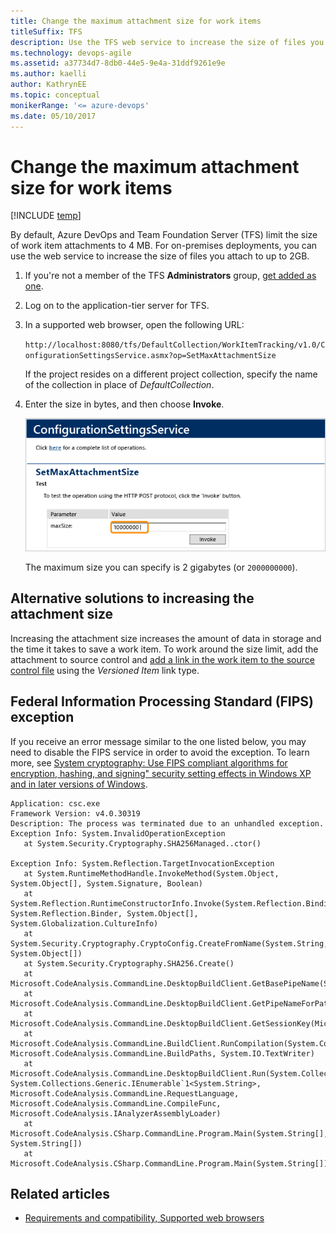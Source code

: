 ```yaml
---
title: Change the maximum attachment size for work items
titleSuffix: TFS
description: Use the TFS web service to increase the size of files you attach for Team Foundation Server 
ms.technology: devops-agile
ms.assetid: a37734d7-8db0-44e5-9e4a-31ddf9261e9e
ms.author: kaelli
author: KathrynEE
ms.topic: conceptual
monikerRange: '<= azure-devops'
ms.date: 05/10/2017  
---
```


# Change the maximum attachment size for work items

[!INCLUDE [temp](../../includes/version-header-tfs-only.md)]

By default, Azure DevOps and Team Foundation Server (TFS) limit the size of work item attachments to 4 MB. For on-premises deployments, you can use the web service to increase the size of files you attach to up to 2GB. 
  
1.  If you're not a member of the TFS **Administrators** group, [get added as one](../../organizations/security/set-project-collection-level-permissions.md).    
  
2.  Log on to the application-tier server for TFS.  
  
3.  In a supported web browser, open the following URL:  
  
     `http://localhost:8080/tfs/DefaultCollection/WorkItemTracking/v1.0/ConfigurationSettingsService.asmx?op=SetMaxAttachmentSize`  
  
     If the project resides on a different project collection, specify the name of the collection in place of *DefaultCollection*.  
  
4.  Enter the size in bytes, and then choose **Invoke**.  
  
     ![SetMaxAttachmentSize, ConfigurationSettingsService](media/alm_wit_attachsize.png "ALM_WIT_AttachSize")  
  
     The maximum size you can specify is 2 gigabytes (or `2000000000`).  

## Alternative solutions to increasing the attachment size   

Increasing the attachment size increases the amount of data in storage and the time it takes to save a work item. To work around the size limit, add the attachment to source control and [add a link in the work item to the source control file](../../boards/queries/link-work-items-support-traceability.md) using the *Versioned Item* link type.  

## Federal Information Processing Standard (FIPS) exception

If you receive an error message similar to the one listed below, you may need to disable the FIPS service in order to avoid the exception. To learn more, see [System cryptography: Use FIPS compliant algorithms for encryption, hashing, and signing" security setting effects in Windows XP and in later versions of Windows](https://support.microsoft.com/help/811833/system-cryptography-use-fips-compliant-algorithms-for-encryption-hashi). 

```
Application: csc.exe
Framework Version: v4.0.30319
Description: The process was terminated due to an unhandled exception.
Exception Info: System.InvalidOperationException
   at System.Security.Cryptography.SHA256Managed..ctor()

Exception Info: System.Reflection.TargetInvocationException
   at System.RuntimeMethodHandle.InvokeMethod(System.Object, System.Object[], System.Signature, Boolean)
   at System.Reflection.RuntimeConstructorInfo.Invoke(System.Reflection.BindingFlags, System.Reflection.Binder, System.Object[], System.Globalization.CultureInfo)
   at System.Security.Cryptography.CryptoConfig.CreateFromName(System.String, System.Object[])
   at System.Security.Cryptography.SHA256.Create()
   at Microsoft.CodeAnalysis.CommandLine.DesktopBuildClient.GetBasePipeName(System.String)
   at Microsoft.CodeAnalysis.CommandLine.DesktopBuildClient.GetPipeNameForPath(System.String)
   at Microsoft.CodeAnalysis.CommandLine.DesktopBuildClient.GetSessionKey(Microsoft.CodeAnalysis.CommandLine.BuildPaths)
   at Microsoft.CodeAnalysis.CommandLine.BuildClient.RunCompilation(System.Collections.Generic.IEnumerable`1<System.String>, Microsoft.CodeAnalysis.CommandLine.BuildPaths, System.IO.TextWriter)
   at Microsoft.CodeAnalysis.CommandLine.DesktopBuildClient.Run(System.Collections.Generic.IEnumerable`1<System.String>, System.Collections.Generic.IEnumerable`1<System.String>, Microsoft.CodeAnalysis.CommandLine.RequestLanguage, Microsoft.CodeAnalysis.CommandLine.CompileFunc, Microsoft.CodeAnalysis.IAnalyzerAssemblyLoader)
   at Microsoft.CodeAnalysis.CSharp.CommandLine.Program.Main(System.String[], System.String[])
   at Microsoft.CodeAnalysis.CSharp.CommandLine.Program.Main(System.String[])
```

  
## Related articles

- [Requirements and compatibility, Supported web browsers](/azure/devops/server/compatibility#supported-browsers)

